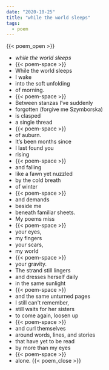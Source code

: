 ```yaml
---
date: "2020-10-25"
title: "while the world sleeps"
tags:
  - poem
---
```

  
{{< poem_open >}}
* *while the world sleeps*
* {{< poem-space >}}
* While the world sleeps
* I wake
* into the soft unfolding
* of morning.
* {{< poem-space >}}
* Between stanzas I’ve suddenly
* forgotten (forgive me Szymborska)
* is clasped
* a single thread
* {{< poem-space >}}
* of auburn.
* It’s been months since
* I last found you
* rising
* {{< poem-space >}}
* and falling
* like a fawn yet nuzzled
* by the cold breath
* of winter
* {{< poem-space >}}
* and demands
* beside me
* beneath familiar sheets.
* My poems miss
* {{< poem-space >}}
* your eyes,
* my fingers
* your scars,
* my world
* {{< poem-space >}}
* your gravity.
* The strand still lingers
* and dresses herself daily
* in the same sunlight 
* {{< poem-space >}}
* and the same unturned pages
* I still can't remember,
* still waits for her sisters
* to come again, loosen up
* {{< poem-space >}}
* and curl themselves
* around words, lines, and stories
* that have yet to be read
* by more than my eyes
* {{< poem-space >}}
* alone.
{{< poem_close >}}

